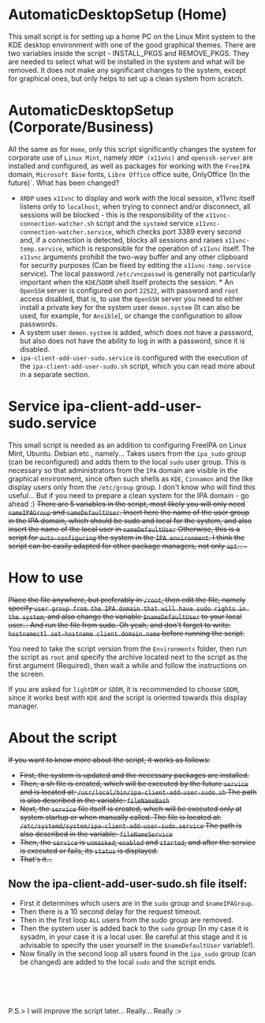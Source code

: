 # AutomaticDesktopSetup (Home)
This small script is for setting up a home PC on the Linux Mint system to the KDE desktop environment with one of the good graphical themes. There are two variables inside the script - INSTALL_PKGS and REMOVE_PKGS. They are needed to select what will be installed in the system and what will be removed. It does not make any significant changes to the system, except for graphical ones, but only helps to set up a clean system from scratch.

# AutomaticDesktopSetup (Corporate/Business)
All the same as for `Home`, only this script significantly changes the system for corporate use of `Linux Mint`, namely `XRDP (x11vnc)` and `openssh-server` are installed and configured, as well as packages for working with the `FreeIPA` domain, `Microsoft Base` fonts, `Libre Office` office suite, OnlyOffice (In the future)`.
What has been changed?
* `XRDP` uses `x11vnc` to display and work with the local session, x11vnc itself listens only to `localhost`, when trying to connect and/or disconnect, all sessions will be blocked - this is the responsibility of the `x11vnc-connection-watcher.sh` script and the `systemd` service `x11vnc-connection-watcher.service`, which checks port 3389 every second and, if a connection is detected, blocks all sessions and raises `x11vnc-temp.service`, which is responsible for the operation of `x11vnc` itself. The `x11vnc` arguments prohibit the two-way buffer and any other clipboard for security purposes (Can be fixed by editing the `x11vnc-temp.service` service). The local password `/etc/vncpasswd` is generally not particularly important when the `KDE`/`SDDM` shell itself protects the session. * An `OpenSSH` server is configured on port `22522`, with password and `root` access disabled, that is, to use the `OpenSSH` server you need to either install a private key for the system user `demon.system` (It can also be used, for example, for `Ansible`), or change the configuration to allow passwords.
* A system user `demon.system` is added, which does not have a password, but also does not have the ability to log in with a password, since it is disabled.
* `ipa-client-add-user-sudo.service` is configured with the execution of the `ipa-client-add-user-sudo.sh` script, which you can read more about in a separate section.

# Service ipa-client-add-user-sudo.service
This small script is needed as an addition to configuring FreeIPA on Linux Mint, Ubuntu. Debian etc., namely... Takes users from the `ipa_sudo` group (can be reconfigured) and adds them to the local `sudo` user group.
This is necessary so that administrators from the `IPA` domain are visible in the graphical environment, since often such shells as `KDE`, `Cinnamon` and the like display users only from the `/etc/group` group.
I don't know who will find this useful... But if you need to prepare a clean system for the IPA domain - go ahead :)
~~There are 5 variables in the script, most likely you will only need `nameIPAGroup` and `nameDefaultUser`.
Insert here the name of the user group in the IPA domain, which should be sudo and local for the system, and also insert the name of the local user in `nameDefaultUser`
Otherwise, this is a script for `auto-configuring` the system in the `IPA environment`. I think the script can be easily adapted for other package managers, not only `apt`...~~~

# How to use
~~Place the file anywhere, but preferably in `/root`, then edit the file, namely specify `user group from the IPA domain that will have sudo rights in the system`, and also change the variable `$nameDefaultUser` to your local user... And run the file from sudo.
Oh yeah, and don't forget to write: `hostnamectl set-hostname client.domain.name` before running the script.~~

You need to take the script version from the `Environments` folder, then run the script as `root` and specify the archive located next to the script as the first argument (Required), then wait a while and follow the instructions on the screen.

If you are asked for `lightDM` or `SDDM`, it is recommended to choose `SDDM`, since it works best with `KDE` and the script is oriented towards this display manager.

# About the script
~~If you want to know more about the script, it works as follows:~~
- ~~First, the system is updated and the necessary packages are installed.~~
- ~~Then, a sh file is created, which will be executed by the future `service` and is located at: `/usr/local/bin/ipa-client-add-user-sudo.sh` The path is also described in the variable: `fileNameBash`~~
- ~~Next, the `service` file itself is created, which will be executed only at system startup or when manually called. The file is located at: `/etc/systemd/system/ipa-client-add-user-sudo.service` The path is also described in the variable: `fileNameService`~~
- ~~Then, the `service` is `unmasked`, `enabled` and `started`, and after the service is executed or fails, its `status` is displayed.~~
- ~~That's it...~~
## Now the ipa-client-add-user-sudo.sh file itself:
- First it determines which users are in the `sudo` group and `$nameIPAGroup`.
- Then there is a 10 second delay for the request timeout.
- Then in the first loop `ALL` users from the sudo group are removed.
- Then the system user is added back to the `sudo` group (In my case it is sysadm, in your case it is a local user. Be careful at this stage and it is advisable to specify the user yourself in the `$nameDefaultUser` variable!).
- Now finally in the second loop all users found in the `ipa_sudo` group (can be changed) are added to the local `sudo` and the script ends.
</br>
</br>
</br>
</br>
P.S.> I will improve the script later... Really... Really :>
